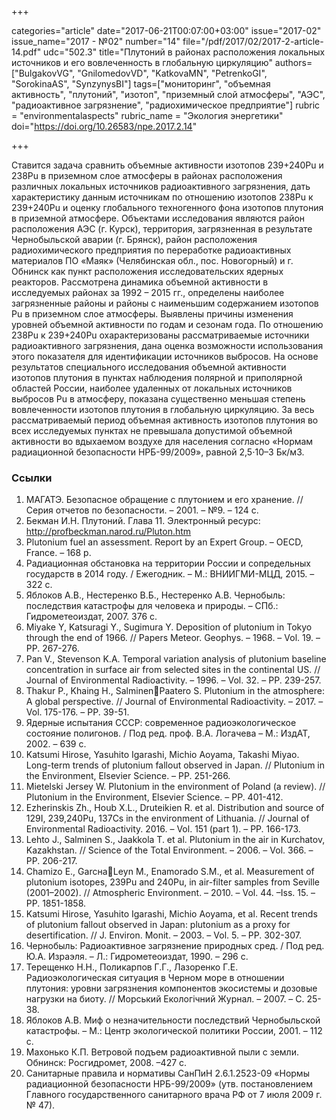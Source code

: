 +++

categories="article"
date="2017-06-21T00:07:00+03:00"
issue="2017-02"
issue_name="2017 - №02"
number="14"
file="/pdf/2017/02/2017-2-article-14.pdf"
udc="502.3"
title="Плутоний в районах расположения локальных источников и его вовлеченность в глобальную циркуляцию"
authors=["BulgakovVG", "GnilomedovVD", "KatkovaMN", "PetrenkoGI", "SorokinaAS", "SynzynysBI"]
tags=["мониторинг", "объемная активность", "плутоний", "изотоп", "приземный слой атмосферы", "АЭС", "радиоактивное загрязнение", "радиохимическое предприятие"]
rubric = "environmentalaspects"
rubric_name = "Экология энергетики"
doi="https://doi.org/10.26583/npe.2017.2.14"

+++

Ставится задача сравнить объемные активности изотопов 239+240Pu и 238Pu в приземном слое атмосферы в районах расположения различных локальных источников радиоактивного загрязнения, дать характеристику данным источникам по отношению изотопов 238Pu к 239+240Pu и оценку глобального техногенного фона изотопов плутония в приземной атмосфере. Объектами исследования являются район расположения АЭС (г. Курск), территория, загрязненная в результате Чернобыльской аварии (г. Брянск), район расположения радиохимического предприятия по переработке радиоактивных материалов ПО «Маяк» (Челябинская обл., пос. Новогорный) и г. Обнинск как пункт расположения исследовательских ядерных реакторов. Рассмотрена динамика объемной активности в исследуемых районах за 1992 – 2015 гг., определены наиболее загрязненные районы и районы с наименьшим содержанием изотопов Pu в приземном слое атмосферы. Выявлены причины изменения уровней объемной активности по годам и сезонам года. По отношению 238Pu к 239+240Pu охарактеризованы рассматриваемые источники радиоактивного загрязнения, дана оценка возможности использования этого показателя для идентификации источников выбросов. На основе результатов специального исследования объемной активности изотопов плутония в пунктах наблюдения полярной и приполярной областей России, наиболее удаленных от локальных источников выбросов Pu в атмосферу, показана существенно меньшая степень вовлеченности изотопов плутония в глобальную циркуляцию. За весь рассматриваемый период объемная активность изотопов плутония во всех исследуемых пунктах не превышала допустимой объемной активности во вдыхаемом воздухе для населения согласно «Нормам радиационной безопасности НРБ-99/2009», равной 2,5⋅10–3 Бк/м3.

### Ссылки

1. МАГАТЭ. Безопасное обращение с плутонием и его хранение. // Серия отчетов по безопасности. – 2001. – №9. – 124 с.
2. Бекман И.Н. Плутоний. Глава 11. Электронный ресурс: http://profbeckman.narod.ru/Pluton.htm
3. Plutonium fuel an assessment. Report by an Expert Group. – OECD, France. – 168 p.
4. Радиационная обстановка на территории России и сопредельных государств в 2014 году. / Ежегодник. – М.: ВНИИГМИ-МЦД, 2015. – 322 с.
5. Яблоков А.В., Нестеренко В.Б., Нестеренко А.В. Чернобыль: последствия катастрофы для человека и природы. – СПб.: Гидрометеоиздат, 2007. 376 с.
6. Miyake Y, Katsuragi Y., Sugimura Y. Deposition of plutonium in Tokyo through the end of 1966. // Papers Meteor. Geophys. – 1968. – Vol. 19. – PP. 267-276.
7. Pan V., Stevenson K.A. Temporal variation analysis of plutonium baseline concentration in surface air from selected sites in the continental US. // Journal of Environmental Radioactivity. – 1996. – Vol. 32. – PP. 239-257.
8. Thakur P., Khaing H., SalminenPaatero S. Plutonium in the atmosphere: A global perspective. // Journal of Environmental Radioactivity. – 2017. – Vol. 175-176. – PP. 39-51.
9. Ядерные испытания СССР: современное радиоэкологическое состояние полигонов. / Под ред. проф. В.А. Логачева – М.: ИздАТ, 2002. – 639 с.
10. Katsumi Hirose, Yasuhito Igarashi, Michio Aoyama, Takashi Miyao. Long-term trends of plutonium fallout observed in Japan. // Plutonium in the Environment, Elsevier Science. – PP. 251-266.
11. Mietelski Jersey W. Plutonium in the environment of Poland (a review). // Plutonium in the Environment, Elsevier Science. – PP. 401-412.
12. Ezherinskis Zh., Houb X.L., Druteikien R. et al. Distribution and source of 129I, 239,240Pu, 137Cs in the environment of Lithuania. // Journal of Environmental Radioactivity. 2016. – Vol. 151 (part 1). – PP. 166-173.
13. Lehto J., Salminen S., Jaakkola T. et al. Plutonium in the air in Kurchatov, Kazakhstan. // Science of the Total Environment. – 2006. – Vol. 366. – PP. 206-217.
14. Chamizo E., GarcнaLeуn M., Enamorado S.M., et al. Measurement of plutonium isotopes, 239Pu and 240Pu, in air-filter samples from Seville (2001–2002). // Atmospheric Environment. – 2010. – Vol. 44. –Iss. 15. – PP. 1851-1858.
15. Katsumi Hirose, Yasuhito Igarashi, Michio Aoyama, et al. Recent trends of plutonium fallout observed in Japan: plutonium as a proxy for desertification. // J. Environ. Monit. – 2003. – Vol. 5. – PP. 302-307.
16. Чернобыль: Радиоактивное загрязнение природных сред. / Под ред. Ю.А. Израэля. – Л.: Гидрометеоиздат, 1990. – 296 с.
17. Терещенко Н.Н., Поликарпов Г.Г., Лазоренко Г.Е. Радиоэкологическая ситуация в Черном море в отношении плутония: уровни загрязнения компонентов экосистемы и дозовые нагрузки на биоту. // Морський Екологічний Журнал. – 2007. – C. 25-38.
18. Яблоков А.В. Миф о незначительности последствий Чернобыльской катастрофы. – М.: Центр экологической политики России, 2001. – 112 с.
19. Махонько К.П. Ветровой подъем радиоактивной пыли с земли. Обнинск: Росгидромет, 2008. –427 с.
20. Санитарные правила и нормативы СанПиН 2.6.1.2523-09 «Нормы радиационной безопасности НРБ-99/2009» (утв. постановлением Главного государственного санитарного врача РФ от 7 июля 2009 г. № 47).